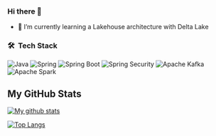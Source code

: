 ### Hi there 👋

- 🌱 I’m currently learning a Lakehouse architecture with Delta Lake

### 🛠 &nbsp;Tech Stack

![Java](https://img.shields.io/badge/Java-%23ED8B00.svg?style=for-the-badge&logo=java&logoColor=white)
![Spring](https://img.shields.io/badge/Spring-%236DB33F.svg?style=for-the-badge&logo=spring&logoColor=white)
![Spring Boot](https://img.shields.io/badge/Spring%20Boot-%236DB33F.svg?style=for-the-badge&logo=springboot&logoColor=white)
![Spring Security](https://img.shields.io/badge/Spring%20Security-%236DB33F.svg?style=for-the-badge&logo=springsecurity&logoColor=white)
![Apache Kafka](https://img.shields.io/badge/Apache%20Kafka-black.svg?style=for-the-badge&logo=apachekafka&logoColor=white)
![Apache Spark](https://img.shields.io/badge/Apache%20Spark-d4651c.svg?style=for-the-badge&logo=apachespark&logoColor=white)

## My GitHub Stats

<a href="https://github.com/piomin">
 <img align="center" src="https://github-readme-stats.vercel.app/api?username=AndrewKuzmin&show_icons=true&theme=light&line_height=27&include_all_commits=true&count_private=true&hide=issues,prs,contribs" alt="My github stats"/>
</a>

[![Top Langs](https://github-readme-stats.vercel.app/api/top-langs/?username=AndrewKuzmin&hide=javascript)](https://github.com/AndrewKuzmin/github-readme-stats)

<!--
**AndrewKuzmin/AndrewKuzmin** is a ✨ _special_ ✨ repository because its `README.md` (this file) appears on your GitHub profile.

Here are some ideas to get you started:

- 🔭 I’m currently working on ...
- 🌱 I’m currently learning ...
- 👯 I’m looking to collaborate on ...
- 🤔 I’m looking for help with ...
- 💬 Ask me about ...
- 📫 How to reach me: ...
- 😄 Pronouns: ...
- ⚡ Fun fact: ...
-->
